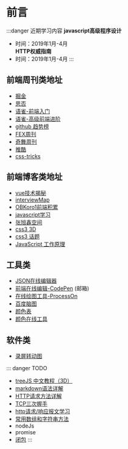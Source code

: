 # 前言
:::danger 近期学习内容
**javascript高级程序设计**
* 时间：2019年1月-4月  
**HTTP权威指南**
* 时间：2019年1月-4月
:::

## 前端周刊类地址
  * [掘金](https://juejin.im/explore/frontend)
  * [思否](https://segmentfault.com/)
  * [语雀-前端入门](https://www.yuque.com/fe9/basic/fnvdeu)
  * [语雀-高级前端进阶](https://www.yuque.com/advanced-frontend)
  * [github 趋势榜](https://github.com/trending/javascript?since=daily)
  * [FEX周刊](http://fex.baidu.com/)
  * [奇舞周刊](https://weekly.75team.com/)  
  * [推酷](https://www.tuicool.com/mags)  
  * [css-tricks](https://css-tricks.com/)

## 前端博客类地址
* [vue技术揭秘](https://ustbhuangyi.github.io/vue-analysis/reactive/)
* [interviewMap](https://yuchengkai.cn/docs/zh/frontend/#%E5%86%85%E7%BD%AE%E7%B1%BB%E5%9E%8B)
* [OBKoro1前端积累](http://obkoro1.com/web_accumulate/accumulate/#%E5%89%8D%E7%AB%AF%E7%A7%AF%E7%B4%AF)
* [javascript学习](https://developer.mozilla.org/zh-CN/docs/Web/JavaScript/Reference/Classes)  
* [张旭鑫空间](https://www.zhangxinxu.com/wordpress/2018/12/css-position-sticky/)
* [css3 3D](https://github.com/chokcoco/css3-)
* [css3 话题](https://github.com/chokcoco/iCSS)
* [JavaScript 工作原理](https://segmentfault.com/u/troland)

## 工具类
* [JSON在线编辑器](https://www.qqe2.com/)
* [前端在线编辑-CodePen](https://codepen.io/dashboard/) (邮箱)
* [在线绘图工具-ProcessOn](https://www.processon.com/diagrams)
* [百度脑图](http://naotu.baidu.com/home)
* [颜色表](https://www.sioe.cn/yingyong/yanse-rgb-16/)
* [颜色在线工具](http://www.atool.org/colorpicker.php)

## 软件类
* [录屏转动图](https://github.com/MY729/blog/raw/gh-pages/tools/GifCam.zip)

::: danger TODO
  * [treeJS 中文教程（3D）](http://techbrood.com/threejs/docs/#%E4%BD%BF%E7%94%A8%E6%8C%87%E5%8D%97/%E5%85%A5%E9%97%A8%E4%BB%8B%E7%BB%8D/%E5%88%9B%E5%BB%BA%E4%B8%80%E4%B8%AA%E5%9C%BA%E6%99%AF(Scene))
  *  [markdown语法详解](https://localhost:7729/blog/article/markdown%E8%AF%AD%E6%B3%95%E8%AF%A6%E8%A7%A3.html)
  *  [HTTP请求方法详解](http://localhost:7729/blog/internetwork/HTTP%E8%AF%B7%E6%B1%82%E6%96%B9%E6%B3%95%E8%AF%A6%E8%A7%A3.html)  
  * [TCP三次握手](http://localhost:7729/blog/internetwork/TCP%E4%B8%89%E6%AC%A1%E6%8F%A1%E6%89%8B.html)  
  * [http请求/响应报文学习](http://localhost:7729/blog/internetwork/http%E8%AF%B7%E6%B1%82%E5%92%8C%E5%93%8D%E5%BA%94%E6%8A%A5%E6%96%87%E7%BB%93%E6%9E%84.html)
  * [常用数组和字符串方法](http://localhost:7729/blog/accumulate/JavaScript/%E5%B8%B8%E7%94%A8%E6%95%B0%E7%BB%84%E5%92%8C%E5%AD%97%E7%AC%A6%E4%B8%B2%E6%96%B9%E6%B3%95.html)  
  * nodeJs
  * promise
  * [闭包](http://localhost:7729/blog/books/javascript%E8%AE%BE%E8%AE%A1%E6%A8%A1%E5%BC%8F%E4%B8%8E%E5%BC%80%E5%8F%91%E5%AE%9E%E8%B7%B5/%E7%AC%AC%E4%B8%80%E9%83%A8%E5%88%86-%E5%9F%BA%E7%A1%80%E7%9F%A5%E8%AF%86.html#this%E3%80%81call%E3%80%81apply)
:::
